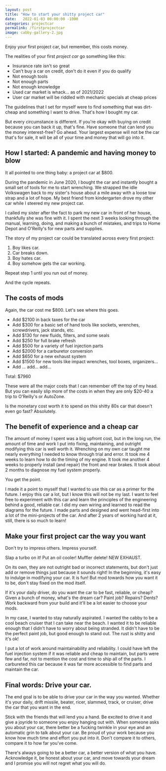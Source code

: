 ```yaml
---
layout: post
title: "How to start your shitty project car"
date:   2022-01-03 00:00:00 -1000
categories: projectcar
permalink: /firstprojectcar
image: cabby-gallery-2.jpg
---
```

Enjoy your first project car, but remember, this costs money.

The realities of your first *project car* go something like this:
- Insurance rate isn't so great
- Can't buy a car on credit, don't do it even if you do qualify
- Not enough tools
- Not enough parts
- Not enough knowledge
- Used car market is whack... as of 2021/2022
- User car market will be riddled with mechanic specials at cheap prices

The guidelines that I set for myself were to find something that was dirt-cheap and something I want to drive. That's how I bought my car.

But every circumstance is different. If you're okay with buying on credit because you can back it up, that's fine. Have someone that can lend you the money interest-free? Go ahead. Your largest expense will not be the car that's for sale, it will be all of your time and money that will go into it.

## How I started: A pandemic and having money to blow

It all pointed to one thing baby: a project car at $800.

During the pandemic in June 2020, I bought the car and instantly bought a small set of tools for me to start wrenching. We strapped the idle Volkswagen back to my sister's house about a mile away with a loose tow strap and a lot of hope. My best friend from kindergarten drove my other car while I steered my new project car.

I called my sister after the fact to park my new car in front of her house, thankfully she was fine with it. I spent the next 3 weeks looking through the manual, learning, doing, and making a bunch of mistakes, and trips to Home Depot and O'Reilly's for new parts and supplies.

The story of my project car could be translated across every first project:

1. Boy likes car.
2. Car breaks down.
3. Boy hates car.
4. Boy somehow gets the car working.

Repeat step 1 until you run out of money.

And the cycle repeats.

## The costs of mods

Again, the car cost me $800. Let's see where this goes.

- Add $2100 in back taxes for the car
- Add $300 for a basic set of hand tools like sockets, wrenches, screwdrivers, jack stands, etc.
- Add $130 for new fluids, filters, and some seals
- Add $250 for full brake refresh
- Add $500 for a variety of fuel injection parts
- Add $2000 for a carburetor conversion
- Add $650 for a new exhaust system
- Add $1500 for new tools like impact wrenches, tool boxes, organizers...
- Add ... add... add...

Total: $7960

These were all the major costs that I can remember off the top of my head. But you can easily slip more of the costs in when they are only $20-40 a trip to O'Reilly's or AutoZone.

Is the monetary cost worth it to spend on this shitty 80s car that doesn't even go fast? Absolutely.

## The benefit of experience and a cheap car

The amount of money I spent was a big upfront cost, but in the long run, the amount of time and work I put into fixing, maintaining, and outright modifying this car is well worth it. Wrenching on my own car taught me nearly everything I needed to know through trial and error. It took me 4 weeks to learn how to do the timing of my engine. It took me another 4 weeks to properly install (and repair) the front and rear brakes. It took about 2 months to diagnose my fuel system properly. 

You get the point.

I made it a point to myself that I wanted to use this car as a primer for the future. I enjoy this car a lot, but I know this will not be my last. I want to feel free to experiment with this car and learn the principles of the engineering behind a good, reliable car. I did my own wiring and learned to read the diagrams for the future. I made parts and designed and went head-first into a lot of the mini-projects of the car. And after 2 years of working hard at it, still, there is so much to learn!

## Make your first project car the way you want

Don't try to impress others. Impress yourself.

Slap a turbo on it! Put an oil cooler! Muffler delete! NEW EXHAUST.

On its own, they are not outright bad or incorrect statements, but don't just add or remove things just because it sounds right! In the beginning, it's easy to indulge in modifying your car. It is fun! But mod towards how you want it to be, don't stay fixed on the mod itself.

If it's your daily driver, do you want the car to be fast, reliable, or cheap? Given a bunch of money, what's the dream car? Paint job? Repairs? Dents? Work backward from your build and it'll be a lot easier to choose your mods.

In my case, I wanted to stay naturally aspirated. I wanted the cabby to be a cool beach cruiser that I can take near the beach. I wanted it to be reliable enough that I didn't have to worry about being stranded. It didn't have to be the perfect paint job, but good enough to stand out. The rust is shitty and it's ok!

I put a lot of work around maintainability and reliability. I could have left the fuel injection system if it was reliable and cheap to maintain, but parts were few and far, not to mention the cost and time to ship all of the parts. I carbureted this car because it was far more accessible to find parts and maintain the car.
## Final words: Drive your car.

The end goal is to be able to drive your car in the way you wanted. Whether it's your daily, drift missile, beater, ricer, slammed, track, or cruiser, drive the car that you want in the end. 

Stick with the friends that will lend you a hand. Be excited to drive it and give a joyride to someone you enjoy hanging out with. When someone asks you about your car, there better be a fucking twinkle in your eye and an automatic grin to talk about your car. Be proud of your work because you know how much time and effort you put into it. Don't compare it to others, compare it to how far you've come. 

There's always going to be a better car, a better version of what you have. Acknowledge it, be honest about your car, and move towards your dream and I promise you will not regret what you will do. 
